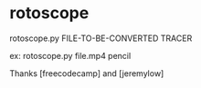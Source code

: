 # rotoscope

rotoscope.py FILE-TO-BE-CONVERTED TRACER

ex: rotoscope.py file.mp4 pencil


Thanks [freecodecamp] and [jeremylow]
